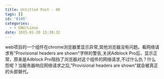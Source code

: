 ```yaml
---
title: Untitled Post - 90
tags: []
id: '6145'
categories:
  - - GNU/Linux
date: 2015-01-20 15:38:32
---
```


web项目的一个组件在chrome浏览器里显示异常,其他浏览器没有问题。看网络请求有"Provisional headers are shown"字样的警告,关闭Adblock Pro后，显示正常，原来是Adblock Pro阻挡了浏览器对这个组件的网络请求,不过什么仇？什么怨呢？当服务器响应网络请求之后,"Provisional headers are shown"就会被真正的头部替代。
